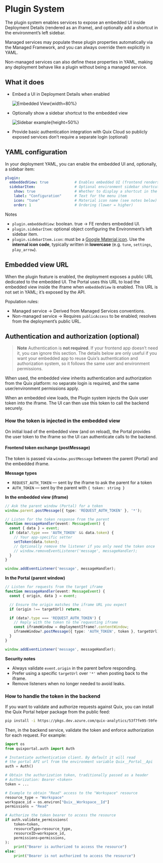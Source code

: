 # Plugin System

The plugin system enables services to expose an embedded UI inside Deployment Details (rendered as an iframe), and optionally add a shortcut in the environment’s left sidebar.

Managed services may populate these plugin properties automatically via the Managed Framework, and you can always override them explicitly in YAML.

Non-managed services can also define these properties in YAML, making any deployment behave like a plugin without being a managed service.

## What it does

* Embed a UI in Deployment Details when enabled

  ![Embedded View](images/dynamic-configuration-embedded-view.png){width=80%}

* Optionally show a sidebar shortcut to the embedded view

  ![Sidebar example](images/plugin-sidebar.png){height=50%}

* Provide basic authentication integration with Quix Cloud so publicly exposed services don’t require a separate login (optional)

## YAML configuration

In your deployment YAML, you can enable the embedded UI and, optionally, a sidebar item:

```yaml
plugin:
  embeddedView: true            # Enables embedded UI (frontend renders iframe)
  sidebarItem:                  # Optional environment sidebar shortcut
    show: true                  # Whether to display a shortcut in the sidebar
    label: "Configuration"      # Text for the menu item
    icon: "tune"                # Material icon name (see notes below)
    order: 1                    # Ordering (lower = higher)
```

Notes

* `plugin.embeddedView`: boolean. true → FE renders embedded UI.
* `plugin.sidebarItem`: optional object configuring the Environment’s left sidebar item.
* `plugin.sidebarItem.icon`: must be a [Google Material icon](https://fonts.google.com/icons). Use the **internal icon code**, typically written in **lowercase** (e.g. `tune`, `settings`, `play_arrow`).

## Embedded view URL

When the plugin feature is enabled, the deployment exposes a public URL dedicated to the embedded UI. The Portal uses this URL to load the embedded view inside the iframe when `embeddedView` is enabled. This URL is not set in YAML; it’s exposed by the API.

Population rules:

* Managed service → Derived from Managed Services conventions.
* Non-managed service → Requires `publicAccess` to be enabled; resolves from the deployment’s public URL.

## Authentication and authorization (optional)

> **Note**
> Authentication is **not required**. If your frontend app doesn’t need it, you can ignore this section.
> The details below are only useful if you want your embedded app to reuse Quix’s authentication and authorization system, so it follows the same user and environment permissions.

When used, the embedded view inherits authentication and authorization from the Quix platform: no separate login is required, and the same user/environment permissions apply.

When an embedded view loads, the Plugin system injects the Quix user token into the iframe. The UI can then use this token to call the backend securely.

### How the token is injected in the embedded view

On initial load of the embedded view (and on reload), the Portal provides the user token to the iframe so the UI can authenticate calls to the backend.

#### Frontend token exchange (postMessage)

The token is passed via `window.postMessage` between the parent (Portal) and the embedded iframe.

**Message types**

* `REQUEST_AUTH_TOKEN` — sent by the iframe to ask the parent for a token
* `AUTH_TOKEN` — sent by the parent with `{ token: string }`

**In the embedded view (iframe)**

```ts
// Ask the parent window (Portal) for a token
window.parent.postMessage({ type: 'REQUEST_AUTH_TOKEN' }, '*');

// Listen for the token response from the parent
function messageHandler(event: MessageEvent) {
  const { data } = event;
  if (data?.type === 'AUTH_TOKEN' && data.token) {
    // Your app-specific setter
    setToken(data.token);
    // Optionally remove the listener if you only need the token once
    // window.removeEventListener('message', messageHandler);
  }
}

window.addEventListener('message', messageHandler);
```

**In the Portal (parent window)**

```ts
// Listen for requests from the target iframe
function messageHandler(event: MessageEvent) {
  const { origin, data } = event;

  // Ensure the origin matches the iframe URL you expect
  if (origin !== targetUrl) return;

  if (data?.type === 'REQUEST_AUTH_TOKEN') {
    // Reply with the token to the requesting iframe
    const iframeWindow = deploymentIframe?.contentWindow;
    iframeWindow?.postMessage({ type: 'AUTH_TOKEN', token }, targetUrl);
  }
}

window.addEventListener('message', messageHandler);
```

**Security notes**

* Always validate `event.origin` in the parent before responding.
* Prefer using a specific `targetUrl` over `'*'` when posting back to the iframe.
* Remove listeners when no longer needed to avoid leaks.

### How to handle the token in the backend

If you want to validate and authorize requests against Quix, you can install the Quix Portal helper package from the public feed:

```bash
pip install -i https://pkgs.dev.azure.com/quix-analytics/53f7fe95-59fe-4307-b479-2473b96de6d1/_packaging/public/pypi/simple/ quixportal
```

Then, in the backend service, validate the token and enforce authorization for each request. For example:

```python
import os
from quixportal.auth import Auth

# Instantiate authentication client. By default it will read
# the portal API url from the environment variable Quix__Portal__Api
auth = Auth()

# Obtain the authorization token, traditionally passed as a header
# Authorization: Bearer <token>
token = ...

# Example to obtain "Read" access to the "Workspace" resource
resource_type = "Workspace"
workspace_id = os.environ["Quix__Workspace__Id"]
permissions = "Read"

# Authorize the token bearer to access the resource
if auth.validate_permissions(
    token=token,
    resourceType=resource_type,
    resourceID=workspace_id,
    permissions=permissions,
):
    print("Bearer is authorized to access the resource")
else:
    print("Bearer is not authorized to access the resource")
```
